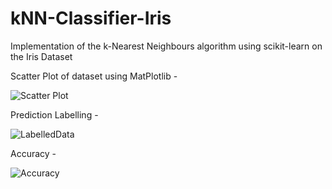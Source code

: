 # kNN-Classifier-Iris
Implementation of the k-Nearest Neighbours algorithm using scikit-learn on the Iris Dataset 

Scatter Plot of dataset using MatPlotlib -

![Scatter Plot](https://i.imgur.com/1xPZ6gi.png)

Prediction Labelling -

![LabelledData](https://i.imgur.com/Rq4Yfiw.png)

Accuracy -

![Accuracy](https://i.imgur.com/v5CWZN3.png)
